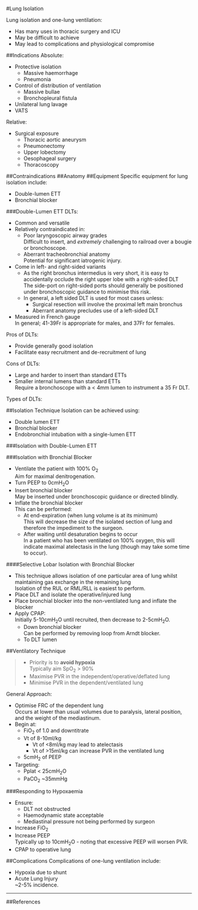 #Lung Isolation

Lung isolation and one-lung ventilation:
* Has many uses in thoracic surgery and ICU
* May be difficult to achieve
* May lead to complications and physiological compromise

##Indications
Absolute:
* Protective isolation
	* Massive haemorrhage
	* Pneumonia
* Control of distribution of ventilation
	* Massive bullae
	* Bronchopleural fistula
* Unilateral lung lavage
* VATS

Relative:
* Surgical exposure
	* Thoracic aortic aneurysm
	* Pneumonectomy
	* Upper lobectomy
	* Oesophageal surgery
	* Thoracoscopy

##Contraindications
##Anatomy
##Equipment
Specific equipment for lung isolation include:
* Double-lumen ETT
* Bronchial blocker

###Double-Lumen ETT
DLTs:
* Common and versatile
* Relatively contraindicated in:
	* Poor laryngoscopic airway grades  
	Difficult to insert, and *extremely* challenging to railroad over a bougie or bronchoscope.
	* Aberrant tracheobronchial anatomy  
	Potential for significant iatrogenic injury.
* Come in left- and right-sided variants
	* As the right bronchus intermedius is very short, it is easy to accidentally occlude the right upper lobe with a right-sided DLT  
	The side-port on right-sided ports should generally be positioned under bronchoscopic guidance to minimise this risk.
	* In general, a left sided DLT is used for most cases unless:
		* Surgical resection will involve the proximal left main bronchus
		* Aberrant anatomy precludes use of a left-sided DLT
* Measured in French gauge  
In general; 41-39Fr is appropriate for males, and 37Fr for females.


Pros of DLTs:
* Provide generally good isolation
* Facilitate easy recruitment and de-recruitment of lung


Cons of DLTs:
* Large and harder to insert than standard ETTs  
* Smaller internal lumens than standard ETTs  
Require a bronchoscope with a < 4mm lumen to instrument a 35 Fr DLT.


Types of DLTs:


##Isolation Technique
Isolation can be achieved using:
* Double lumen ETT
* Bronchial blocker
* Endobronchial intubation with a single-lumen ETT


###Isolation with Double-Lumen ETT


###Isolation with Bronchial Blocker
* Ventilate the patient with 100% O<sub>2</sub>  
Aim for maximal denitrogenation.
* Turn PEEP to 0cmH<sub>2</sub>O
* Insert bronchial blocker  
May be inserted under bronchoscopic guidance or directed blindly.
* Inflate the bronchial blocker  
This can be performed:
	* At end-expiration (when lung volume is at its minimum)  
	This will decrease the size of the isolated section of lung and therefore the impediment to the surgeon.
	* After waiting until desaturation begins to occur  
	In a patient who has been ventilated on 100% oxygen, this will indicate maximal atelectasis in the lung (though may take some time to occur).


####Selective Lobar Isolation with Bronchial Blocker
* This technique allows isolation of one particular area of lung whilst maintaining gas exchange in the remaining lung  
Isolation of the RUL or RML/RLL is easiest to perform.
* Place DLT and isolate the operative/injured lung
* Place bronchial blocker into the non-ventilated lung and inflate the blocker
* Apply CPAP:  
Initially 5-10cmH<sub>2</sub>O until recruited, then decrease to 2-5cmH<sub>2</sub>O.
	* Down bronchial blocker  
	Can be performed by removing loop from Arndt blocker.
	* To DLT lumen


##Ventilatory Technique
> * Priority is to **avoid hypoxia**  
Typically aim SpO<sub>2</sub> > 90%
> * Maximise PVR in the independent/operative/deflated lung
> * Minimise PVR in the dependent/ventilated lung

General Approach:
* Optimise FRC of the dependent lung  
Occurs at lower than usual volumes due to paralysis, lateral position, and the weight of the mediastinum.
* Begin at:
	* FiO<sub>2</sub> of 1.0 and downtitrate
	* Vt of 8-10ml/kg
		* Vt of <8ml/kg may lead to atelectasis
		* Vt of >15ml/kg can increase PVR in the ventilated lung
	* 5cmH<sub>2</sub> of PEEP
* Targeting:
	* Pplat < 25cmH<sub>2</sub>O
	* PaCO<sub>2</sub> ~35mmHg


###Responding to Hypoxaemia
* Ensure:
	* DLT not obstructed
	* Haemodynamic state acceptable
	* Mediastinal pressure not being performed by surgeon
* Increase FiO<sub>2</sub>
* Increase PEEP  
Typically up to 10cmH<sub>2</sub>O - noting that excessive PEEP will worsen PVR.
* CPAP to operative lung


##Complications
Complications of one-lung ventilation include:
* Hypoxia due to shunt
* Acute Lung Injury  
~2-5% incidence.


---
##References